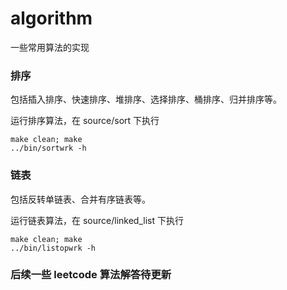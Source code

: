 # algorithm
一些常用算法的实现
### 排序
包括插入排序、快速排序、堆排序、选择排序、桶排序、归并排序等。

运行排序算法，在 source/sort 下执行
```
make clean; make
../bin/sortwrk -h
```
### 链表
包括反转单链表、合并有序链表等。

运行链表算法，在 source/linked_list 下执行
```
make clean; make
../bin/listopwrk -h
```
### 后续一些 leetcode 算法解答待更新
